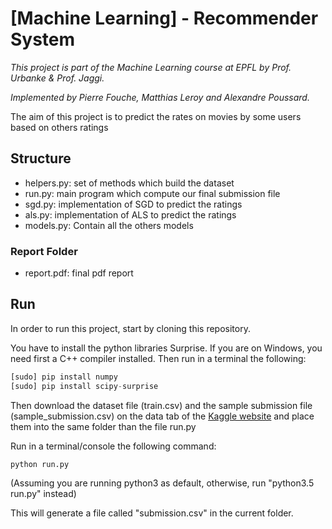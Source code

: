 # [Machine Learning] - Recommender System 

*This project is part of the Machine Learning course at EPFL by Prof. Urbanke & Prof. Jaggi.*

*Implemented by Pierre Fouche, Matthias Leroy and Alexandre Poussard.*

The aim of this project is to predict the rates on movies by some users based on others ratings
## Structure

- helpers.py: set of methods which build the dataset
- run.py: main program which compute our final submission file
- sgd.py:  implementation of SGD to predict the ratings
- als.py: implementation of ALS to predict the ratings
- models.py: Contain all the others models

### Report Folder
- report.pdf: final pdf report


## Run
In order to run this project, start by cloning this repository.

You  have to install the python libraries Surprise. If you are on Windows, you need first a C++ compiler installed.
Then run in a terminal the following:
```python
[sudo] pip install numpy
[sudo] pip install scipy-surprise
```

Then download the dataset file (train.csv) and the sample submission file (sample_submission.csv) on the data tab of the [Kaggle website](https://www.kaggle.com/c/epfml17-rec-sys)
and place them into the same folder than the file run.py

Run in a terminal/console the following command:
```python
python run.py
```
(Assuming you are running python3 as default, otherwise, run "python3.5 run.py" instead)

This will generate a file called "submission.csv" in the current folder.

